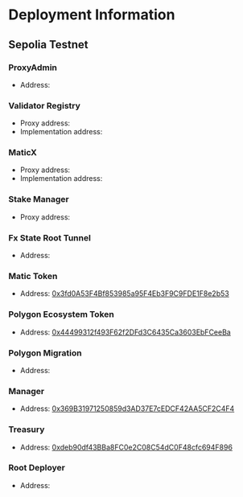 # Deployment Information

## Sepolia Testnet

### ProxyAdmin

-   Address: [](https://sepolia.etherscan.io/address/)

### Validator Registry

-   Proxy address: [](https://sepolia.etherscan.io/address/)
-   Implementation address: [](https://sepolia.etherscan.io/address/)

### MaticX

-   Proxy address: [](https://sepolia.etherscan.io/address/)
-   Implementation address: [](https://sepolia.etherscan.io/address/)

### Stake Manager

-   Proxy address: [](https://sepolia.etherscan.io/address/)

### Fx State Root Tunnel

-   Address: [](https://sepolia.etherscan.io/address/)

### Matic Token

-   Address: [0x3fd0A53F4Bf853985a95F4Eb3F9C9FDE1F8e2b53](https://sepolia.etherscan.io/address/0x3fd0A53F4Bf853985a95F4Eb3F9C9FDE1F8e2b53)

### Polygon Ecosystem Token

-   Address: [0x44499312f493F62f2DFd3C6435Ca3603EbFCeeBa](https://sepolia.etherscan.io/address/0x44499312f493F62f2DFd3C6435Ca3603EbFCeeBa)

### Polygon Migration

-   Address: [](https://sepolia.etherscan.io/address/)

### Manager

-   Address: [0x369B31971250859d3AD37E7cEDCF42AA5CF2C4F4](https://sepolia.etherscan.io/address/0x369B31971250859d3AD37E7cEDCF42AA5CF2C4F4)

### Treasury

-   Address: [0xdeb90df43BBa8FC0e2C08C54dC0F48cfc694F896](https://sepolia.etherscan.io/address/0xdeb90df43BBa8FC0e2C08C54dC0F48cfc694F896)

### Root Deployer

-   Address: [](https://sepolia.etherscan.io/address/)
